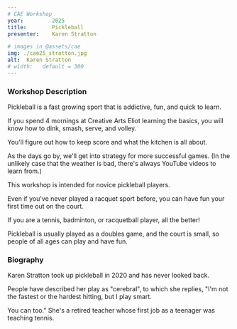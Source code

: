 ```yaml
---
# CAE Workshop
year:         2025
title:        Pickleball
presenter:    Karen Stratton

# images in @assets/cae
img: ./cae25_stratton.jpg
alt:  Karen Stratton
# width:   default = 300
---
```


### Workshop Description

Pickleball is a fast growing sport that is addictive, fun, and quick to learn. 

If you spend 4 mornings at Creative Arts Eliot learning the basics, 
you will know how to dink, smash, serve, and volley. 

You'll figure out how to keep score and what the kitchen is all about. 

As the days go by, we'll get into strategy for more successful games. 
(In the unlikely case that the weather is bad, there's always YouTube videos to learn from.)

This workshop is intended for novice pickleball players. 

Even if you've never played a racquet sport before, you can have fun 
your first time out on the court. 

If you are a tennis, badminton, or racquetball player, all the better! 

Pickleball is usually played as a doubles game, and the court is small, 
so people of all ages can play and have fun. 

### Biography

Karen Stratton took up pickleball in 2020 and has never looked back. 

People have described her play as "cerebral", to which she replies, 
"I'm not the fastest or the hardest hitting, but I play smart. 

You can too." She's a retired teacher whose first job as a teenager was teaching tennis. 

</Layout>